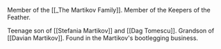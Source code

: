 Member of the [[_The Martikov Family]]. Member of the Keepers of the Feather.

Teenage son of [[Stefania Martikov]] and [[Dag Tomescu]]. Grandson of [[Davian Martikov]]. Found in the Martikov's bootlegging business.